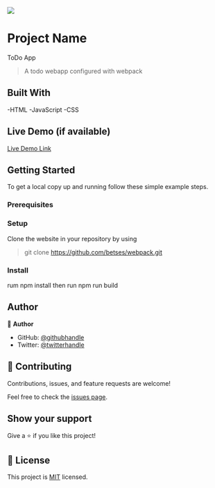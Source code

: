 ![](https://img.shields.io/badge/Microverse-blueviolet)

# Project Name
ToDo App
> A todo webapp configured with webpack


## Built With

  -HTML
  -JavaScript 
  -CSS
  

## Live Demo (if available)

[Live Demo Link](https://livedemo.com)


## Getting Started

To get a local copy up and running follow these simple example steps.

### Prerequisites

### Setup
   Clone the website in your repository by using  
   > git clone https://github.com/betses/webpack.git
 
### Install
  rum npm install
  then run npm run build

## Author

👤 **Author**

- GitHub: [@githubhandle](https://github.com/betses)
- Twitter: [@twitterhandle](https://twitter.com/betse_s)

## 🤝 Contributing

Contributions, issues, and feature requests are welcome!

Feel free to check the [issues page](https://github.com/betses/webpack/issues).

## Show your support

Give a ⭐️ if you like this project!

## 📝 License

This project is [MIT](./LICENSE) licensed.
